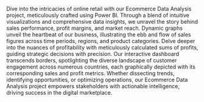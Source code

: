 Dive into the intricacies of online retail with our Ecommerce Data Analysis project, meticulously crafted using Power BI. Through a blend of intuitive visualizations and comprehensive data insights, we unravel the story behind sales performance, profit margins, and market reach. Dynamic graphs unveil the heartbeat of our business, illustrating the ebb and flow of sales figures across time periods, regions, and product categories. Delve deeper into the nuances of profitability with meticulously calculated sums of profits, guiding strategic decisions with precision. Our interactive dashboard transcends borders, spotlighting the diverse landscape of customer engagement across numerous countries, each graphically depicted with its corresponding sales and profit metrics. Whether dissecting trends, identifying opportunities, or optimizing operations, our Ecommerce Data Analysis project empowers stakeholders with actionable intelligence, driving success in the digital marketplace.
